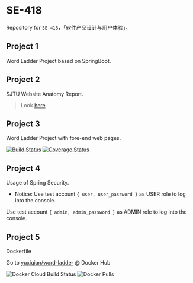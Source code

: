 # SE-418
Repository for `SE-418`，「软件产品设计与用户体验」。

## Project 1
Word Ladder Project based on SpringBoot.


## Project 2
SJTU Website Anatomy Report.

> Look [here](https://github.com/yuxiqian/SE-418/blob/master/sjtu-website-anatomy/document.md)

## Project 3
Word Ladder Project with fore-end web pages.

[![Build Status](https://travis-ci.com/yuxiqian/SE-418.svg?branch=master)](https://travis-ci.com/yuxiqian/SE-418)
[![Coverage Status](https://coveralls.io/repos/github/yuxiqian/SE-418/badge.svg?branch=master)](https://coveralls.io/github/yuxiqian/SE-418?branch=master)

## Project 4
Usage of Spring Security.

* Notice: Use test account `{ user, user_password }` as USER role to log into the console.

Use test account `{ admin, admin_password }` as ADMIN role to log into the console.

## Project 5

Dockerfile

Go to [yuxiqian/word-ladder](https://cloud.docker.com/u/yuxiqian/repository/docker/yuxiqian/word-ladder) @ Docker Hub

![Docker Cloud Build Status](https://img.shields.io/docker/cloud/build/yuxiqian/word-ladder.svg)
![Docker Pulls](https://img.shields.io/docker/pulls/yuxiqian/word-ladder.svg)
